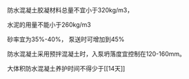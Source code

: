 防水混凝土胶凝材料总量不宜小于320kg/m3， 

水泥的用量不能小于260kg/m3

砂率宜为35%-40%， 泵送时可增加到45%

防水混凝土采用预拌混凝土时，入泵坍落度宜控制在120-160mm。

大体积防水混凝土养护时间不得少于[[14天]]